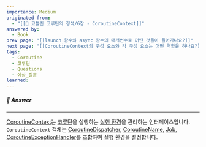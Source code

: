 ```yaml
---
importance: Medium
originated from:
  - "[[📘 코틀린 코루틴의 정석/6장 - CoroutineContext]]"
answered by:
  - Book
prev page: "[[launch 함수와 async 함수의 매개변수로 어떤 것들이 들어가나요?]]"
next page: "[[CoroutineContext의 구성 요소와 각 구성 요소는 어떤 역할을 하나요?]]"
tags:
  - Coroutine
  - 코루틴
  - Questions
  - 예상_질문
learned:
---
```

##### 💬 Answer
---
[CoroutineContext](CoroutineContext.md)는 [코루틴](코루틴.md)을 실행하는 [실행 환경](실행%20환경.md)을 관리하는 인터페이스입니다.
`CoroutineContext` 객체는 [CoroutineDispatcher](CoroutineDispatcher.md), [CoroutineName](CoroutineName.md), [Job](Job.md), [CoroutineExceptionHandler](CoroutineExceptionHandler.md)를 조합하여 실행 환경을 설정합니다.
